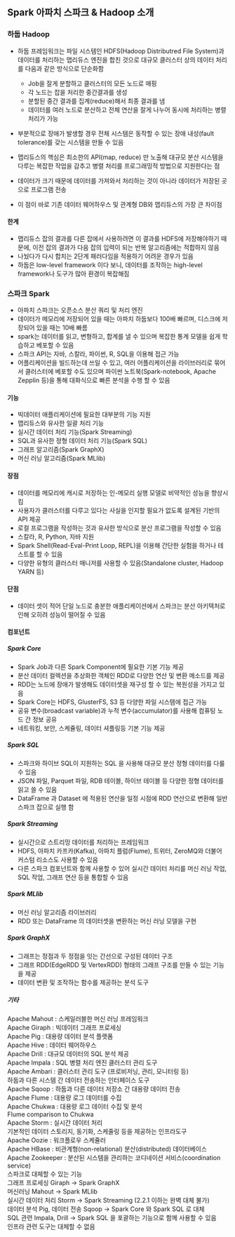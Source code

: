 ## Spark 아파치 스파크 & Hadoop 소개
### 하둡 Hadoop
* 하둡 프레임워크는 파일 시스템인 HDFS(Hadoop Distributred File System)과 데이터를 처리하는 맵리듀스 엔진을 합친 것으로 대규모 클러스터 상의 데이터 처리를 다음과 같은 방식으로 단순화함

  * Job을 잘게 분할하고 클러스터의 모든 노드로 매핑
  * 각 노드는 잡을 처리한 중간결과를 생성
  * 분할된 중간 결과를 집계(reduce)해서 최종 결과를 냄
  * 데이터를 여러 노드로 분산하고 전체 연산을 잘게 나누어 동시에 처리하는 병렬 처리가 가능

* 부분적으로 장애가 발생할 경우 전체 시스템은 동작할 수 있는 장애 내성(fault tolerance)를 갖는 시스템을 만들 수 있음
* 맵리듀스의 핵심은 최소한의 API(map, reduce) 만 노출해 대규모 분산 시스템을 다루는 복잡한 작업을 감추고 병렬 처리를 프로그래밍적 방법으로 지원한다는 점
* 데이터가 크기 때문에 데이터를 가져와서 처리하는 것이 아니라 데이터가 저장된 곳으로 프로그램 전송
* 이 점이 바로 기존 데이터 웨어하우스 및 관계형 DB와 맵리듀스의 가장 큰 차이점

#### 한계
* 맵리듀스 잡의 결과를 다른 잡에서 사용하려면 이 결과를 HDFS에 저장해야하기 때문에, 이전 잡의 결과가 다음 잡의 입력이 되는 반복 알고리즘에는 적합하지 않음
* 나눴다가 다시 합치는 2단계 패러다임을 적용하기 어려운 경우가 있음
* 하둡은 low-level framework 이다 보니, 데이터를 조작하는 high-level framework나 도구가 많아 환경이 복잡해짐

### 스파크 Spark
* 아파치 스파크는 오픈소스 분산 쿼리 및 처리 엔진
* 데이터가 메모리에 저장되어 있을 때는 아파치 하둡보다 100배 빠르며, 디스크에 저장되어 있을 때는 10배 빠름
* spark는 데이터를 읽고, 변형하고, 합계를 낼 수 있으며 복잡한 통계 모델을 쉽게 학습하고 베포할 수 있음
* 스파크 API는 자바, 스칼라, 파이썬, R, SQL을 이용해 접근 가능
* 어플리케이션을 빌드하는데 쓰일 수 있고, 여러 어플리케이션을 라이브러리로 묶어서 클러스터에 베포할 수도 있으며 파이썬 노트북(Spark-notebook, Apache Zepplin 등)을 통해 대화식으로 빠른 분석을 수행 할 수 있음

#### 기능
* 빅데이터 애플리케이션에 필요한 대부분의 기능 지원
* 맵리듀스와 유사한 일괄 처리 기능
* 실시간 데이터 처리 기능(Spark Streaming)
* SQL과 유사한 정형 데이터 처리 기능(Spark SQL)
* 그래프 알고리즘(Spark GraphX)
* 머신 러닝 알고리즘(Spark MLlib)

#### 장점
* 데이터를 메모리에 캐시로 저장하는 인-메모리 실행 모델로 비약적인 성능을 향상시킴
* 사용자가 클러스터를 다루고 있다는 사실을 인지할 필요가 없도록 설계된 기반의 API 제공
* 로컬 프로그램을 작성하는 것과 유사한 방식으로 분산 프로그램을 작성할 수 있음
* 스칼라, R, Python, 자바 지원
* Spark Shell(Read-Eval-Print Loop, REPL)을 이용해 간단한 실험을 하거나 테스트를 할 수 있음
* 다양한 유형의 클러스터 매니저를 사용할 수 있음(Standalone cluster, Hadoop YARN 등)

#### 단점
* 데이터 셋이 적어 단일 노드로 충분한 애플리케이션에서 스파크는 분산 아키텍처로 인해 오히려 성능이 떨어질 수 있음

#### 컴포넌트
#####  Spark Core
* Spark Job과 다른 Spark Component에 필요한 기본 기능 제공
* 분산 데이터 컬렉션을 추상화한 객체인 RDD로 다양한 연산 및 변환 메소드를 제공
* RDD는 노드에 장애가 발생해도 데이터셋을 재구성 할 수 있는 복원성을 가지고 있음
* Spark Core는 HDFS, GlusterFS, S3 등 다양한 파일 시스템에 접근 가능
* 공유 변수(broadcast variable)과 누적 변수(accumulator)를 사용해 컴퓨팅 노드 간 정보 공유
* 네트워킹, 보안, 스케쥴링, 데이터 셔플링등 기본 기능 제공

##### Spark SQL
* 스파크와 하이브 SQL이 지원하는 SQL 을 사용해 대규모 분산 정형 데이터를 다룰 수 있음
* JSON 파일, Parquet 파일, RDB 테이블, 하이브 테이블 등 다양한 정형 데이터를 읽고 쓸 수 있음
* DataFrame 과 Dataset 에 적용된 연산을 일정 시점에 RDD 연산으로 변환해 일반 스파크 잡으로 실행 함

##### Spark Streaming
* 실시간으로 스트리밍 데이터를 처리하는 프레임워크
* HDFS, 아파치 카프카(Kafka), 아파치 플럼(Flume), 트위터, ZeroMQ와 더불어 커스텀 리소스도 사용할 수 있음
* 다른 스파크 컴포넌트와 함께 사용할 수 있어 실시간 데이터 처리를 머신 러닝 작업, SQL 작업, 그래프 연산 등을 통합할 수 있음

##### Spark MLlib
* 머신 러닝 알고리즘 라이브러리
* RDD 또는 DataFrame 의 데이터셋을 변환하는 머신 러닝 모델을 구현

##### Spark GraphX
* 그래프는 정점과 두 정점을 잇는 간선으로 구성된 데이터 구조
* 그래프 RDD(EdgeRDD 및 VertexRDD) 형태의 그래프 구조를 만들 수 있는 기능을 제공
* 데이터 변환 및 조작하는 함수를 제공하는 분석 도구

##### 기타
Apache Mahout : 스케일러블한 머신 러닝 프레임워크  
Apache Giraph : 빅데이터 그래프 프로세싱  
Apache Pig : 대용량 데이터 분석 플랫폼  
Apache Hive : 데이터 웨어하우스  
Apache Drill : 대규모 데이터의 SQL 분석 제공  
Apache Impala : SQL 병렬 처리 엔진 클러스터 관리 도구  
Apache Ambari : 클러스터 관리 도구 (프로비저닝, 관리, 모니터링 등)  
하둡과 다른 시스템 간 데이터 전송하는 인터페이스 도구  
Apache Sqoop : 하둡과 다른 데이터 저장소 간 대용량 데이터 전송  
Apache Flume : 대용량 로그 데이터를 수집  
Apache Chukwa : 대용량 로그 데이터 수집 및 분석  
Flume comparison to Chukwa  
Apache Storm : 실시간 데이터 처리  
기본적인 데이터 스토리지, 동기화, 스케줄링 등을 제공하는 인프라도구  
Apache Oozie : 워크플로우 스케쥴러  
Apache HBase : 비관계형(non-relational) 분산(distributed) 데이터베이스  
Apache Zookeeper : 분산된 시스템을 관리하는 코디네이션 서비스(coordination service)  
스파크로 대체할 수 있는 기능  
그래프 프로세싱 Giraph -> Spark GraphX  
머신러닝 Mahout -> Spark MLlib  
실시간 데이터 처리 Storm -> Spark Streaming (2.2.1 이하는 완벽 대체 불가)  
데이터 분석 Pig, 데이터 전송 Sqoop -> Spark Core 와 Spark SQL 로 대체  
SQL 관련 Impala, Drill -> Spark SQL 을 포괄하는 기능으로 함께 사용할 수 있음  
인프라 관련 도구는 대체할 수 없음  
